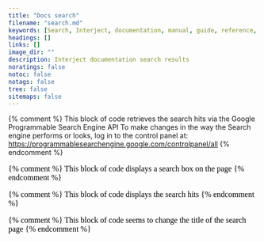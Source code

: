 ```yaml
---
title: "Docs search"
filename: "search.md"
keywords: [Search, Interject, documentation, manual, guide, reference, api]
headings: []
links: []
image_dir: ""
description: Interject documentation search results
noratings: false
notoc: false
notags: false
tree: false
sitemaps: false
---
```


<style type='text/css'>
#my-cse1 { all: initial !important; all: default !important; }
#my-cse1 table, #my-cse1 table tr, #my-cse1 table tr th, #my-cse1 table tr td, .gs-bidi-start-align { border: 0px !important; padding: 0px !important; line-height: initial !important; margin: 0px !important; }
.gs-snippet { margin-top: 0px !important; margin-bottom: 0px !important; padding: 0px !important; color: #999}
.gs-webResult .gs-result .gs-no-results-result { padding: 10px !important; }
.gs-per-result-labels { display: none !important; }
.gsc-url-top, .gsc-thumbnail-inside, .gs-spelling { padding: 0px !important; }
.gcsc-branding { padding-right: 0px !important; }
.gsc-tabHeader.gsc-tabhActive, .gsc-tabsArea { border-color: #CCC !important; }
.gcs-input, #gsc-i-id1 { padding: 5px 5px 5px 5px !important; }
#gscb_a, .gscb_a { padding: 3px 0px 0px 0px !important;}
.gsc-control-cse, .gsc-control-cse-en { padding: 0px !important; }
.gsc-result-info { padding-bottom: 0px !important; }
.gsc-adBlock { display: none; }
</style>

<div id="glossaryMatch"></div>

{% comment %}
This block of code retrieves the search hits via the Google Programmable Search Engine API
To make changes in the way the Search engine performs or looks, log in to the control panel at:
https://programmablesearchengine.google.com/controlpanel/all
{% endcomment %}

<div id="my-cse1">
<script>
  (function() {
    var cx = '009083416940869700725:jddtu1heaf0';
    var gcse = document.createElement('script');
    gcse.type = 'text/javascript';
    gcse.async = true;
    gcse.src = 'https://cse.google.com/cse.js?cx=' + cx;
    var s = document.getElementsByTagName('script')[0];
    s.parentNode.insertBefore(gcse, s);
  })();
  //console.log("googlecustomsearch completed");
</script>


{% comment %}
This block of code displays a search box on the page
{% endcomment %}

<div class="gcse-searchbox"></div>

{% comment %}
This block of code displays the search hits
{% endcomment %}

<div class="gcse-searchresults"></div>

{% comment %}
This block of code seems to change the title of the search page
{% endcomment %}

<script defer>
  //console.log("Begin setTimeout Function");
setTimeout(function(){
  $(document).ready(function() {
    let searchTerm = decodeURI(queryString().q);
    if(searchTerm != 'undefined' && searchTerm != "") {
      //console.log("begin undefined searchTerm");
      //console.log(searchTerm)
      $("#st-search-input").val(searchTerm);
      $("#st-search-input").focus();
      // Update heading with term user searched for
      //console.log("middle undefined searchTerm");
      let currHeading = $("h1").text();
      $("h1").text(currHeading + " results for: " + searchTerm);
      //console.log(currHeading);
    }
  //console.log("document load");
  });
}, 1);
</script>
